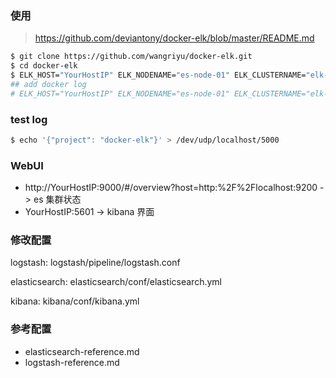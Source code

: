 ### 使用

> https://github.com/deviantony/docker-elk/blob/master/README.md

```bash
$ git clone https://github.com/wangriyu/docker-elk.git
$ cd docker-elk
$ ELK_HOST="YourHostIP" ELK_NODENAME="es-node-01" ELK_CLUSTERNAME="elk-cluster" docker-compose -f docker-compose.yml up -d
## add docker log
# ELK_HOST="YourHostIP" ELK_NODENAME="es-node-01" ELK_CLUSTERNAME="elk-cluster" docker-compose -f docker-compose.yml -f extensions/logspout/logspout-compose.yml up -d
```

### test log
```bash
$ echo '{"project": "docker-elk"}' > /dev/udp/localhost/5000
```

### WebUI
- http://YourHostIP:9000/#/overview?host=http:%2F%2Flocalhost:9200 -> es 集群状态
- YourHostIP:5601 -> kibana 界面

### 修改配置

logstash: logstash/pipeline/logstash.conf

elasticsearch: elasticsearch/conf/elasticsearch.yml

kibana: kibana/conf/kibana.yml

### 参考配置

- elasticsearch-reference.md
- logstash-reference.md
